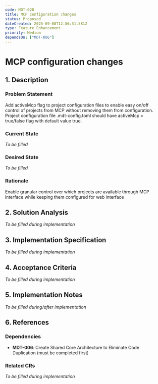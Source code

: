 ```yaml
---
code: MDT-028
title: MCP configuration changes
status: Proposed
dateCreated: 2025-09-08T12:56:51.581Z
type: Feature Enhancement
priority: Medium
dependsOn: ["MDT-006"]
---
```




# MCP configuration changes

## 1. Description

### Problem Statement
Add activeMcp flag to project configuration files to enable easy on/off control of projects from MCP without removing them from configuration. Project configuration file .mdt-config.toml should have activeMcp = true/false flag with default value true.

### Current State
*To be filled*

### Desired State
*To be filled*

### Rationale
Enable granular control over which projects are available through MCP interface while keeping them configured for web interface

## 2. Solution Analysis
*To be filled during implementation*

## 3. Implementation Specification
*To be filled during implementation*

## 4. Acceptance Criteria
*To be filled during implementation*

## 5. Implementation Notes
*To be filled during/after implementation*

## 6. References

### Dependencies
- **MDT-006**: Create Shared Core Architecture to Eliminate Code Duplication (must be completed first)

### Related CRs
*To be filled during implementation*